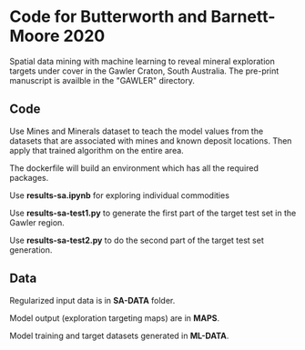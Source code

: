 # Code for Butterworth and Barnett-Moore 2020
Spatial data mining with machine learning to reveal mineral exploration targets under cover in the Gawler Craton, South Australia.
The pre-print manuscript is availble in the "GAWLER" directory.

## Code
Use Mines and Minerals dataset to teach the model values from the datasets that are associated with mines and known deposit locations. Then apply that trained algorithm on the entire area.

The dockerfile will build an environment which has all the required packages.

Use **results-sa.ipynb** for exploring individual commodities

Use **results-sa-test1.py** to generate the first part of the target test set in the Gawler region.

Use **results-sa-test2.py** to do the second part of the target test set generation. 

## Data

Regularized input data is in **SA-DATA** folder.

Model output (exploration targeting maps) are in **MAPS**.

Model training and target datasets generated in **ML-DATA**.
